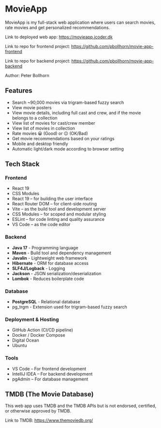 # MovieApp

MovieApp is my full-stack web application where users can search movies, rate movies and get personalized recommendations.

Link to deployed web app: https://movieapp.jcoder.dk

Link to repo for frontend project: https://github.com/pbollhorn/movie-app-frontend

Link to repo for backend project: https://github.com/pbollhorn/movie-app-backend

Author: Peter Bollhorn

## Features

- Search ~90,000 movies via trigram-based fuzzy search
- View movie posters
- View movie details, including full cast and crew, and if the movie belongs to a collection
- View list of movies for cast/crew member
- View list of movies in collection
- Rate movies 😀 (Good) or 😐 (OK/Bad)
- Get movie recommendations based on your ratings
- Mobile and desktop friendly
- Automatic light/dark mode according to browser setting

## Tech Stack

### Frontend
- React 19
- CSS Modules
- React 19 – for building the user interface
- React Router DOM – for client-side routing
- Vite – as the build tool and development server
- CSS Modules – for scoped and modular styling
- ESLint – for code linting and quality assurance
- VS Code – as the code editor

### Backend
- **Java 17** - Programming language
- **Maven** - Build tool and dependency management
- **Javalin** - Lightweight web framework
- **Hibernate** - ORM for database access
- **SLF4J/Logback** - Logging
- **Jackson** - JSON serialization/deserialization
- **Lombok** - Reduces boilerplate code

### Database
- **PostgreSQL** - Relational database
- pg_trgm - Extension used for trigram-based fuzzy search

### Deployment & Hosting
- GitHub Action (CI/CD pipeline)
- Docker / Docker Compose
- Digital Ocean
- Ubuntu

### Tools
- VS Code – For frontend development
- IntelliJ IDEA – For backend development
- pgAdmin – For database management

## TMDB (The Movie Database)
This web app uses TMDB and the TMDB APIs but is not endorsed, certified, or otherwise approved by TMDB.

Link to TMDB: https://www.themoviedb.org/
